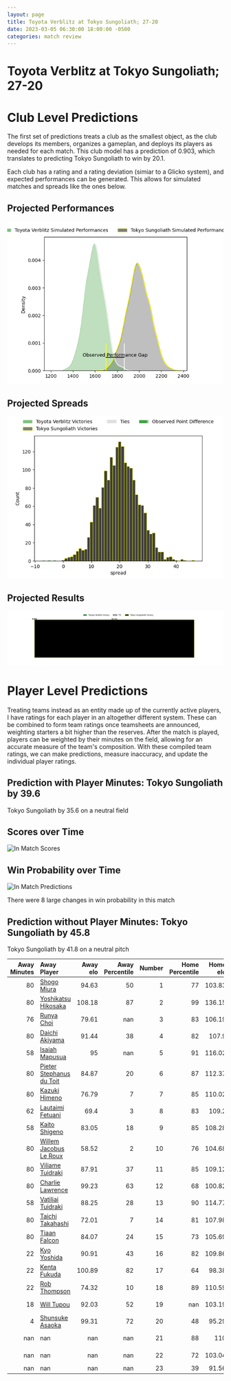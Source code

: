 ```yaml
---  
layout: page  
title: Toyota Verblitz at Tokyo Sungoliath; 27-20  
date: 2023-03-05 06:30:00 18:00:00 -0500  
categories: match review  
---
```

# Toyota Verblitz at Tokyo Sungoliath; 27-20

# Club Level Predictions


The first set of predictions treats a club as the smallest object, as the club develops its members, organizes a gameplan, and deploys its players as needed for each match. This club model has a prediction of 0.903, which translates to predicting Tokyo Sungoliath to win by 20.1.

Each club has a rating and a rating deviation (simiar to a Glicko system), and expected performances can be generated. This allows for simulated matches and spreads like the ones below.
## Projected Performances


![Projected Performances](plots/performances_2023-03-05-TokyoSungoliath-ToyotaVerblitz.png)
## Projected Spreads


![Projected Spreads](plots/spreads_2023-03-05-TokyoSungoliath-ToyotaVerblitz.png)
## Projected Results


![Projected Results](plots/resultbar_2023-03-05-TokyoSungoliath-ToyotaVerblitz.png)
# Player Level Predictions


Treating teams instead as an entity made up of the currently active players, I have ratings for each player in an altogether different system. These can be combined to form team ratings once teamsheets are announced, weighting starters a bit higher than the reserves. After the match is played, players can be weighted by their minutes on the field, allowing for an accurate measure of the team's composition. With these compiled team ratings, we can make predictions, measure inaccuracy, and update the individual player ratings.
## Prediction with Player Minutes: Tokyo Sungoliath by 39.6


Tokyo Sungoliath by 35.6 on a neutral field
## Scores over Time


![In Match Scores](plots/recap_scores_2023-03-05-TokyoSungoliath-ToyotaVerblitz.png)
## Win Probability over Time


![In Match Predictions](plots/recap_prob_2023-03-05-TokyoSungoliath-ToyotaVerblitz.png)

There were 8 large changes in win probability in this match
## Prediction without Player Minutes: Tokyo Sungoliath by 45.8


Tokyo Sungoliath by 41.8 on a neutral pitch



|   Away Minutes | Away Player                                                                   |   Away elo |   Away Percentile |   Number |   Home Percentile |   Home elo | Home Player                                                           |   Home Minutes |
|---------------:|:------------------------------------------------------------------------------|-----------:|------------------:|---------:|------------------:|-----------:|:----------------------------------------------------------------------|---------------:|
|             80 | [Shogo Miura](..//playerfiles//ShogoMiura_cleaned.md)                         |      94.63 |                50 |        1 |                77 |     103.83 | [Kenta Kobayashi](..//playerfiles//KentaKobayashi_cleaned.md)         |             59 |
|             80 | [Yoshikatsu Hikosaka](..//playerfiles//YoshikatsuHikosaka_cleaned.md)         |     108.18 |                87 |        2 |                99 |     136.15 | [Shunta Nakamura](..//playerfiles//ShuntaNakamura_cleaned.md)         |             49 |
|             76 | [Runya Choi](..//playerfiles//RunyaChoi_cleaned.md)                           |      79.61 |               nan |        3 |                83 |     106.19 | [Kan Nakano](..//playerfiles//KanNakano_cleaned.md)                   |             49 |
|             80 | [Daichi Akiyama](..//playerfiles//DaichiAkiyama_cleaned.md)                   |      91.44 |                38 |        4 |                82 |     107.9  | [Hendrik Tui](..//playerfiles//HendrikTui_cleaned.md)                 |             59 |
|             58 | [Isaiah Mapusua](..//playerfiles//IsaiahMapusua_cleaned.md)                   |      95    |               nan |        5 |                91 |     116.02 | [Harrison Hockings](..//playerfiles//HarrisonHockings_cleaned.md)     |             80 |
|             80 | [Pieter Stephanus du Toit](..//playerfiles//PieterStephanusduToit_cleaned.md) |      84.87 |                20 |        6 |                87 |     112.37 | [Kanji Shimokawa](..//playerfiles//KanjiShimokawa_cleaned.md)         |             80 |
|             80 | [Kazuki Himeno](..//playerfiles//KazukiHimeno_cleaned.md)                     |      76.79 |                 7 |        7 |                85 |     110.02 | [Kai Yamamoto](..//playerfiles//KaiYamamoto_cleaned.md)               |             80 |
|             62 | [Lautaimi Fetuani](..//playerfiles//LautaimiFetuani_cleaned.md)               |      69.4  |                 3 |        8 |                83 |     109.2  | [Ryuga Hashimoto](..//playerfiles//RyugaHashimoto_cleaned.md)         |             34 |
|             58 | [Kaito Shigeno](..//playerfiles//KaitoShigeno_cleaned.md)                     |      83.05 |                18 |        9 |                85 |     108.28 | [Naoto Saito](..//playerfiles//NaotoSaito_cleaned.md)                 |             49 |
|             80 | [Willem Jacobus Le Roux](..//playerfiles//WillemJacobusLeRoux_cleaned.md)     |      58.52 |                 2 |       10 |                76 |     104.68 | [Aaron Cruden](..//playerfiles//AaronCruden_cleaned.md)               |             54 |
|             80 | [Viliame Tuidraki](..//playerfiles//ViliameTuidraki_cleaned.md)               |      87.91 |                37 |       11 |                85 |     109.12 | [Tevita Li](..//playerfiles//TevitaLi_cleaned.md)                     |             80 |
|             80 | [Charlie Lawrence](..//playerfiles//CharlieLawrence_cleaned.md)               |      99.23 |                63 |       12 |                68 |     100.82 | [Isaiah Punivai](..//playerfiles//IsaiahPunivai_cleaned.md)           |             72 |
|             58 | [Vatiliai Tuidraki](..//playerfiles//VatiliaiTuidraki_cleaned.md)             |      88.25 |                28 |       13 |                90 |     114.77 | [Shogo Nakano](..//playerfiles//ShogoNakano_cleaned.md)               |             80 |
|             80 | [Taichi Takahashi](..//playerfiles//TaichiTakahashi_cleaned.md)               |      72.01 |                 7 |       14 |                81 |     107.98 | [Seiya Ozaki](..//playerfiles//SeiyaOzaki_cleaned.md)                 |             80 |
|             80 | [Tiaan Falcon](..//playerfiles//TiaanFalcon_cleaned.md)                       |      84.07 |                24 |       15 |                73 |     105.69 | [Kotaro Matsushima](..//playerfiles//KotaroMatsushima_cleaned.md)     |             80 |
|             22 | [Kyo Yoshida](..//playerfiles//KyoYoshida_cleaned.md)                         |      90.91 |                43 |       16 |                82 |     109.86 | [Tevita Tatafu](..//playerfiles//TevitaTatafu_cleaned.md)             |             46 |
|             22 | [Kenta Fukuda](..//playerfiles//KentaFukuda_cleaned.md)                       |     100.89 |                82 |       17 |                64 |      98.38 | [Kosuke Horikoshi](..//playerfiles//KosukeHorikoshi_cleaned.md)       |             31 |
|             22 | [Rob Thompson](..//playerfiles//RobThompson_cleaned.md)                       |      74.32 |                10 |       18 |                89 |     110.59 | [Shinnosuke Kakinaga](..//playerfiles//ShinnosukeKakinaga_cleaned.md) |             31 |
|             18 | [Will Tupou](..//playerfiles//WillTupou_cleaned.md)                           |      92.03 |                52 |       19 |               nan |     103.19 | [Yutaka Nagare](..//playerfiles//YutakaNagare_cleaned.md)             |             31 |
|              4 | [Shunsuke Asaoka](..//playerfiles//ShunsukeAsaoka_cleaned.md)                 |      99.31 |                72 |       20 |                48 |      95.29 | [Hikaru Tamura](..//playerfiles//HikaruTamura_cleaned.md)             |             26 |
|            nan | nan                                                                           |     nan    |               nan |       21 |                88 |     110    | [Shintaro Ishihara](..//playerfiles//ShintaroIshihara_cleaned.md)     |             21 |
|            nan | nan                                                                           |     nan    |               nan |       22 |                72 |     103.04 | [Tom Savage](..//playerfiles//TomSavage_cleaned.md)                   |             21 |
|            nan | nan                                                                           |     nan    |               nan |       23 |                39 |      91.56 | [Taiga Ozaki](..//playerfiles//TaigaOzaki_cleaned.md)                 |              8 |

